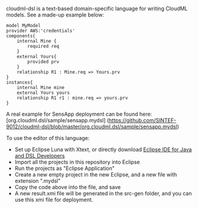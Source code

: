 cloudml-dsl is a text-based domain-specific language for writing CloudML models. See a made-up example below:

```
model MyModel
provider AWS:'credentials'
components{
	internal Mine {
		required req
	}
	external Yours{
		provided prv
	}
	relationship R1 : Mine.req => Yours.prv
}
instances{
	internal Mine mine
	external Yours yours
	relationship R1 r1 : mine.req => yours.prv
}
```

A real example for SensApp deployment can be found here: [org.cloudml.dsl/sample/sensapp.mydsl] (https://github.com/SINTEF-9012/cloudml-dsl/blob/master/org.cloudml.dsl/sample/sensapp.mydsl)

To use the editor of this language:

- Set up Eclipse Luna with Xtext, or directly download [Eclipse IDE for Java and DSL Developers](https://www.eclipse.org/downloads/packages/eclipse-ide-java-and-dsl-developers/lunar)
- Import all the projects in this repository into Eclipse
- Run the projects as "Eclipse Application"
- Create a new empty project in the new Eclipse, and a new file with extension ".mydsl"
- Copy the code above into the file, and save
- A new result.xmi file will be generated in the src-gen folder, and you can use this xmi file for deployment.
